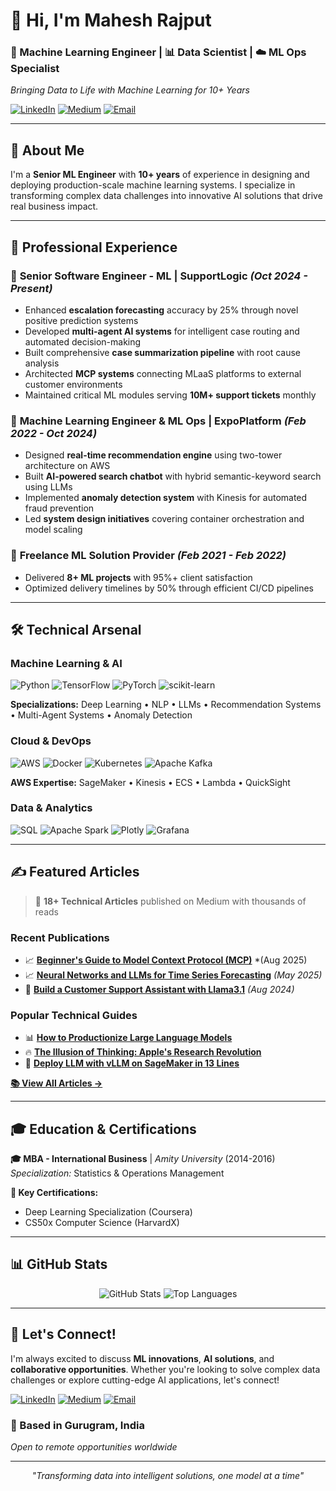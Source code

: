 # 👋 Hi, I'm Mahesh Rajput

### 🧠 Machine Learning Engineer | 📊 Data Scientist | ☁️ ML Ops Specialist
  
  *Bringing Data to Life with Machine Learning for 10+ Years*
  
  [![LinkedIn](https://img.shields.io/badge/LinkedIn-0077B5?style=for-the-badge&logo=linkedin&logoColor=white)](https://www.linkedin.com/in/maheshrajput/)
  [![Medium](https://img.shields.io/badge/Medium-12100E?style=for-the-badge&logo=medium&logoColor=white)](https://mrmaheshrajput.medium.com/)
  [![Email](https://img.shields.io/badge/Email-D14836?style=for-the-badge&logo=gmail&logoColor=white)](mailto:maheshrajput22@gmail.com)

---

## 🚀 About Me

I'm a **Senior ML Engineer** with **10+ years** of experience in designing and deploying production-scale machine learning systems. I specialize in transforming complex data challenges into innovative AI solutions that drive real business impact.

---

## 💼 Professional Experience

### 🔹 **Senior Software Engineer - ML** | SupportLogic *(Oct 2024 - Present)*
- Enhanced **escalation forecasting** accuracy by 25% through novel positive prediction systems
- Developed **multi-agent AI systems** for intelligent case routing and automated decision-making
- Built comprehensive **case summarization pipeline** with root cause analysis
- Architected **MCP systems** connecting MLaaS platforms to external customer environments
- Maintained critical ML modules serving **10M+ support tickets** monthly

### 🔹 **Machine Learning Engineer & ML Ops** | ExpoPlatform *(Feb 2022 - Oct 2024)*
- Designed **real-time recommendation engine** using two-tower architecture on AWS
- Built **AI-powered search chatbot** with hybrid semantic-keyword search using LLMs
- Implemented **anomaly detection system** with Kinesis for automated fraud prevention
- Led **system design initiatives** covering container orchestration and model scaling

### 🔹 **Freelance ML Solution Provider** *(Feb 2021 - Feb 2022)*
- Delivered **8+ ML projects** with 95%+ client satisfaction
- Optimized delivery timelines by 50% through efficient CI/CD pipelines

---

## 🛠️ Technical Arsenal

### **Machine Learning & AI**
![Python](https://img.shields.io/badge/Python-3776AB?style=flat-square&logo=python&logoColor=white)
![TensorFlow](https://img.shields.io/badge/TensorFlow-FF6F00?style=flat-square&logo=tensorflow&logoColor=white)
![PyTorch](https://img.shields.io/badge/PyTorch-EE4C2C?style=flat-square&logo=pytorch&logoColor=white)
![scikit-learn](https://img.shields.io/badge/scikit--learn-F7931E?style=flat-square&logo=scikit-learn&logoColor=white)

**Specializations:** Deep Learning • NLP • LLMs • Recommendation Systems • Multi-Agent Systems • Anomaly Detection

### **Cloud & DevOps**
![AWS](https://img.shields.io/badge/AWS-232F3E?style=flat-square&logo=amazon-aws&logoColor=white)
![Docker](https://img.shields.io/badge/Docker-2496ED?style=flat-square&logo=docker&logoColor=white)
![Kubernetes](https://img.shields.io/badge/Kubernetes-326CE5?style=flat-square&logo=kubernetes&logoColor=white)
![Apache Kafka](https://img.shields.io/badge/Apache%20Kafka-231F20?style=flat-square&logo=apache-kafka&logoColor=white)

**AWS Expertise:** SageMaker • Kinesis • ECS • Lambda • QuickSight

### **Data & Analytics**
![SQL](https://img.shields.io/badge/SQL-4479A1?style=flat-square&logo=mysql&logoColor=white)
![Apache Spark](https://img.shields.io/badge/Apache%20Spark-E25A1C?style=flat-square&logo=apache-spark&logoColor=white)
![Plotly](https://img.shields.io/badge/Plotly-3F4F75?style=flat-square&logo=plotly&logoColor=white)
![Grafana](https://img.shields.io/badge/Grafana-F46800?style=flat-square&logo=grafana&logoColor=white)

---

## ✍️ Featured Articles

> 📝 **18+ Technical Articles** published on Medium with thousands of reads

### **Recent Publications**
- 📈 **[Beginner's Guide to Model Context Protocol (MCP)](https://mrmaheshrajput.medium.com/ai-engineers-guide-to-model-context-protocol-mcp-a6559586acea)** *(Aug 2025)
- 📈 **[Neural Networks and LLMs for Time Series Forecasting](https://mrmaheshrajput.medium.com/neural-networks-and-llms-for-time-series-forecasting-db604e6bbf2e)** *(May 2025)*
- 🤖 **[Build a Customer Support Assistant with Llama3.1](https://mrmaheshrajput.medium.com/build-a-customer-support-assistant-with-llama3-1-7bf60611e428)** *(Aug 2024)*

### **Popular Technical Guides**
- 📊 **[How to Productionize Large Language Models](https://mrmaheshrajput.medium.com/how-to-productionize-large-language-models-llms-060a4cb1a169)**
- 🔥 **[The Illusion of Thinking: Apple's Research Revolution](https://mrmaheshrajput.medium.com/apple-research-the-illusion-of-thinking-the-thinking-revolution-that-wasnt-2cc2b00b1f0f)**
- 🚀 **[Deploy LLM with vLLM on SageMaker in 13 Lines](https://mrmaheshrajput.medium.com/deploy-llm-with-vllm-on-sagemaker-in-only-13-lines-of-code-1601f780c0cf)**


[**📚 View All Articles →**](https://mrmaheshrajput.medium.com/)

---

## 🎓 Education & Certifications

**🎓 MBA - International Business** | *Amity University* (2014-2016)  
*Specialization:* Statistics & Operations Management

**📜 Key Certifications:**
- Deep Learning Specialization (Coursera)
- CS50x Computer Science (HarvardX)

---

## 📊 GitHub Stats

<div align="center">
  <img src="https://github-readme-stats.vercel.app/api?username=mrmaheshrajput&show_icons=true&theme=radical" alt="GitHub Stats" />
  
  <img src="https://github-readme-stats.vercel.app/api/top-langs/?username=mrmaheshrajput&layout=compact&theme=radical" alt="Top Languages" />
</div>

---

## 🤝 Let's Connect!

I'm always excited to discuss **ML innovations**, **AI solutions**, and **collaborative opportunities**. Whether you're looking to solve complex data challenges or explore cutting-edge AI applications, let's connect!

[![LinkedIn](https://img.shields.io/badge/LinkedIn-Let's%20Network-0077B5?style=for-the-badge&logo=linkedin)](https://www.linkedin.com/in/maheshrajput/)
[![Medium](https://img.shields.io/badge/Medium-Read%20My%20Articles-12100E?style=for-the-badge&logo=medium)](https://medium.com/@mrmaheshrajput)
[![Email](https://img.shields.io/badge/Email-Get%20In%20Touch-D14836?style=for-the-badge&logo=gmail)](mailto:maheshrajput22@gmail.com)

### 📍 Based in Gurugram, India
*Open to remote opportunities worldwide*

---

<div align="center">
  <em>"Transforming data into intelligent solutions, one model at a time"</em>
</div>
